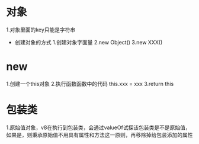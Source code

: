 # 对象
1.对象里面的key只能是字符串

- 创建对象的方式
1.创建对象字面量
2.new Object()
3.new XXX()

# new
1.创建一个this对象
2.执行函数函数中的代码 this.xxx = xxx
3.return this

# 包装类
1.原始值对象，v8在执行到包装类，会通过valueOf试探该包装类是不是原始值，如果是，则秉承原始值不用具有属性和方法这一原则，再移除掉给包装添加的属性
